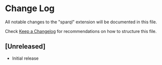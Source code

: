 # Change Log
All notable changes to the "sparql" extension will be documented in this file.

Check [Keep a Changelog](http://keepachangelog.com/) for recommendations on how to structure this file.

## [Unreleased]
- Initial release